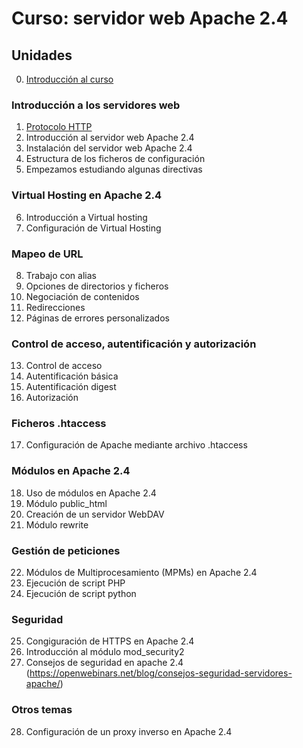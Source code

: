 # Curso: servidor web Apache 2.4

## Unidades

0. [Introducción al curso](curso/u0)

### Introducción a los servidores web

1. [Protocolo HTTP](curso/u1) 
2. Introducción al servidor web Apache 2.4
3. Instalación del servidor web Apache 2.4
4. Estructura de los ficheros de configuración
5. Empezamos estudiando algunas directivas

### Virtual Hosting en Apache 2.4

6. Introducción a Virtual hosting
7. Configuración de Virtual Hosting

### Mapeo de URL

8. Trabajo con alias
9. Opciones de directorios y ficheros
10. Negociación de contenidos
11. Redirecciones
12. Páginas de errores personalizados

### Control de acceso, autentificación y autorización

13. Control de acceso
14. Autentificación básica
15. Autentificación digest
16. Autorización

### Ficheros .htaccess

17. Configuración de Apache mediante archivo .htaccess

### Módulos en Apache 2.4

18. Uso de módulos en Apache 2.4
19. Módulo public_html
20. Creación de un servidor WebDAV
21. Módulo rewrite

### Gestión de peticiones

22. Módulos de Multiprocesamiento (MPMs) en Apache 2.4
23. Ejecución de script PHP
24. Ejecución de script python

### Seguridad

25. Congiguración de HTTPS en Apache 2.4
26. Introducción al módulo mod_security2
27. Consejos de seguridad en apache 2.4 (https://openwebinars.net/blog/consejos-seguridad-servidores-apache/)

### Otros temas

28. Configuración de un proxy inverso en Apache 2.4


